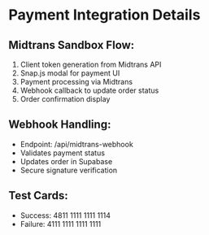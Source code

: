 # Payment Integration Details

## Midtrans Sandbox Flow:
1. Client token generation from Midtrans API
2. Snap.js modal for payment UI
3. Payment processing via Midtrans
4. Webhook callback to update order status
5. Order confirmation display

## Webhook Handling:
- Endpoint: /api/midtrans-webhook
- Validates payment status
- Updates order in Supabase
- Secure signature verification

## Test Cards:
- Success: 4811 1111 1111 1114
- Failure: 4111 1111 1111 1111
